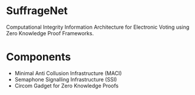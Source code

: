 # SuffrageNet
Computational Integrity Information Architecture for Electronic Voting using Zero Knowledge Proof Frameworks.

# Components
- Minimal Anti Collusion Infrastructure (MACI)
- Semaphone Signalling Infrastructure (SSI)
- Circom Gadget for Zero Knowledge Proofs

